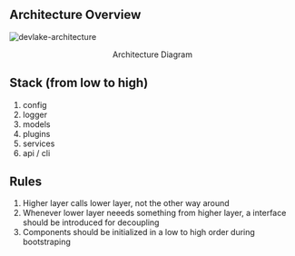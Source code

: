 ## Architecture Overview</a>
![devlake-architecture](https://user-images.githubusercontent.com/14050754/143292041-a4839bf1-ca46-462d-96da-2381c8aa0fed.png)
<p align="center">Architecture Diagram</p>

## Stack (from low to high)

1. config
2. logger
3. models
4. plugins
5. services
6. api / cli

## Rules

1. Higher layer calls lower layer, not the other way around
2. Whenever lower layer neeeds something from higher layer, a interface should be introduced for decoupling
3. Components should be initialized in a low to high order during bootstraping
